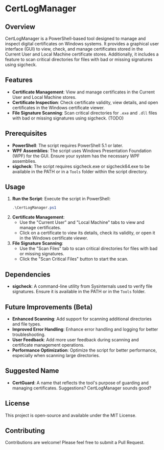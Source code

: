
# CertLogManager

## Overview
CertLogManager is a PowerShell-based tool designed to manage and inspect digital certificates on Windows systems. It provides a graphical user interface (GUI) to view, check, and manage certificates stored in the Current User and Local Machine certificate stores. Additionally, it includes a feature to scan critical directories for files with bad or missing signatures using sigcheck.

## Features
- **Certificate Management**: View and manage certificates in the Current User and Local Machine stores.
- **Certificate Inspection**: Check certificate validity, view details, and open certificates in the Windows certificate viewer.
- **File Signature Scanning**: Scan critical directories for `.exe` and `.dll` files with bad or missing signatures using sigcheck. (TODO)

## Prerequisites
- **PowerShell**: The script requires PowerShell 5.1 or later.
- **WPF Assemblies**: The script uses Windows Presentation Foundation (WPF) for the GUI. Ensure your system has the necessary WPF assemblies.
- **sigcheck**: The script requires sigcheck.exe or sigcheck64.exe to be available in the PATH or in a `Tools` folder within the script directory.

## Usage
1. **Run the Script**: Execute the script in PowerShell:
   ```powershell
   .\CertLogManager.ps1
   ```
2. **Certificate Management**:
   - Use the "Current User" and "Local Machine" tabs to view and manage certificates.
   - Click on a certificate to view its details, check its validity, or open it in the Windows certificate viewer.
3. **File Signature Scanning**:
   - Use the "Scan Files" tab to scan critical directories for files with bad or missing signatures.
   - Click the "Scan Critical Files" button to start the scan.

## Dependencies
- **sigcheck**: A command-line utility from Sysinternals used to verify file signatures. Ensure it is available in the PATH or in the `Tools` folder.

## Future Improvements (Beta)
- **Enhanced Scanning**: Add support for scanning additional directories and file types.
- **Improved Error Handling**: Enhance error handling and logging for better troubleshooting.
- **User Feedback**: Add more user feedback during scanning and certificate management operations.
- **Performance Optimization**: Optimize the script for better performance, especially when scanning large directories.

## Suggested Name
- **CertGuard**: A name that reflects the tool's purpose of guarding and managing certificates. Suggestions? CertLogManager sounds good?

## License
This project is open-source and available under the MIT License.

## Contributing
Contributions are welcome! Please feel free to submit a Pull Request.
